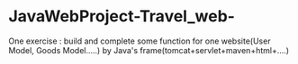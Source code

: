 # JavaWebProject-Travel_web-
One exercise : build and complete some function for one website(User Model, Goods Model.....) by Java's frame(tomcat+servlet+maven+html+....)
